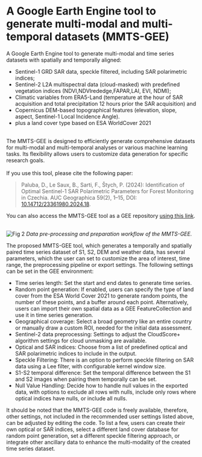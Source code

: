 # A Google Earth Engine tool to generate multi-modal and multi-temporal datasets (MMTS-GEE)
A Google Earth Engine tool to generate multi-modal and time series datasets with spatially and temporally aligned:
  - Sentinel-1 GRD SAR data, speckle filtered, including SAR polarimetric indices;
  - Sentinel-2 L2A multispectral data (cloud-masked) with predefined vegetation indices (NDVI,NDVIrededge,FAPAR,LAI, EVI, NDMI);
  - Climatic variables from ERA5-Land (temperature at the hour of SAR acquisition and total precipitation 12 hours prior the SAR acquisition) and 
  - Copernicus DEM-based topographical features (elevation, slope, aspect, Sentinel-1 Local Incidence Angle).
  - plus a land cover type based on ESA WorldCover 2021
<br></br>

The MMTS-GEE is designed to efficiently generate comprehensive datasets for multi-modal and multi-temporal analyses or various machine learning tasks. Its flexibility allows users to customize data generation for specific research goals.
<br></br>
If you use this tool, please cite the following paper:
> Paluba, D., Le Saux, B., Sarti, F., Štych, P. (2024): Identification of Optimal Sentinel-1 SAR Polarimetric Parameters for Forest Monitoring in Czechia. AUC Geographica 59(2), 1–15, DOI: [10.14712/23361980.2024.18](https://doi.org/10.14712/23361980.2024.18).

You can also access the MMTS-GEE tool as a GEE repository [using this link](https://code.earthengine.google.com/?accept_repo=users/danielp/MMTS-GEE).
<br></br>

![Fig  2](https://github.com/user-attachments/assets/4ade6475-bbfb-45d2-9f1b-2309e0c822b8)
_Data pre-processing and preparation workflow of the MMTS-GEE._

The proposed MMTS-GEE tool, which generates a temporally and spatially paired time series dataset of S1, S2, DEM and weather data, has several parameters, which the user can set to customize the area of interest, time range, the preprocessing pipeline or export settings. The following settings can be set in the GEE environment: 
- Time series length: Set the start and end dates to generate time series.
- Random point generation: If enabled, users can specify the type of land cover from the ESA World Cover 2021 to generate random points, the number of these points, and a buffer around each point. Alternatively, users can import their own spatial data as a GEE FeatureCollection and use it in time series generation.
- Geographical coverage: Select a broad geometry like an entire country or manually draw a custom ROI, needed for the initial data assessment.
- Sentinel-2 data preprocessing: Settings to adjust the CloudScore+ algorithm settings for cloud unmasking are available.
- Optical and SAR indices: Choose from a list of predefined optical and SAR polarimetric indices to include in the output.
- Speckle Filtering: There is an option to perform speckle filtering on SAR data using a Lee filter, with configurable kernel window size.
- S1-S2 temporal difference: Set the temporal difference between the S1 and S2 images when pairing them temporally can be set.
- Null Value Handling: Decide how to handle null values in the exported data, with options to exclude all rows with nulls, include only rows where optical indices have nulls, or include all nulls.

It should be noted that the MMTS-GEE code is freely available, therefore, other settings, not included in the recommended user settings listed above, can be adjusted by editing the code. To list a few, users can create their own optical or SAR indices, select a different land cover database for random point generation, set a different speckle filtering approach, or integrate other ancillary data to enhance the multi-modality of the created time series dataset.
